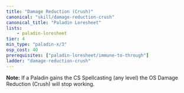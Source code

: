 ```yaml
---
title: "Damage Reduction (Crush)"
canonical: "skill/damage-reduction-crush"
canonical_title: "Paladin Loresheet"
lists:
    - paladin-loresheet
tier: 4
min_type: "paladin-x/3"
osp_cost: 40
prerequisites: ["paladin-loresheet/immune-to-through"]
ladder: "damage-reduction-crush"
---
```

**Note:** If a Paladin gains the CS Spellcasting (any level) the OS Damage Reduction (Crush) will stop working.
